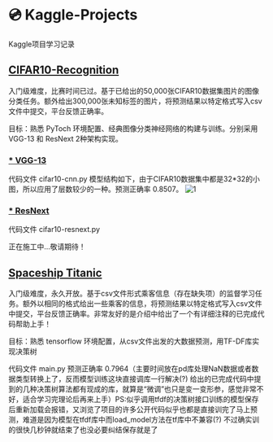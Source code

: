 # 💿 Kaggle-Projects 

Kaggle项目学习记录


##  [CIFAR10-Recognition](https://www.kaggle.com/competitions/cifar-10/overview)

入门级难度，比赛时间已过。基于已给出的50,000张CIFAR10数据集图片的图像分类任务。额外给出300,000张未知标签的图片，将预测结果以特定格式写入csv文件中提交，平台反馈正确率。

目标：熟悉 PyToch 环境配置、经典图像分类神经网络的构建与训练。分别采用 VGG-13 和 ResNext 2种架构实现。

### [* VGG-13](https://arxiv.org/abs/1409.1556)
代码文件 cifar10-cnn.py 模型结构如下，由于CIFAR10数据集中都是32*32的小图，所以应用了层数较少的一种。预测正确率 0.8507。
![1](https://github.com/user-attachments/assets/dd43cc5a-42a2-4e53-ba78-1cb76a277ee7)

### [* ResNext](https://ieeexplore.ieee.org/document/8100117)
代码文件 cifar10-resnext.py

正在施工中...敬请期待！


##  [Spaceship Titanic](https://www.kaggle.com/competitions/spaceship-titanic/overview)

入门级难度，永久开放。基于csv文件形式乘客信息（存在缺失项）的监督学习任务。额外以相同的格式给出一些乘客的信息，将预测结果以特定格式写入csv文件中提交，平台反馈正确率。非常友好的是介绍中给出了一个有详细注释的已完成代码帮助上手！

目标：熟悉 tensorflow 环境配置，从csv文件出发的大数据预测，用TF-DF库实现决策树

代码文件 main.py 预测正确率 0.7964（主要时间放在pd库处理NaN数据或者数据类型转换上了，反而模型训练这块直接调库一行解决(?) 给出的已完成代码中提到的几种决策树算法都有现成的库，就算是“微调”也只是变一变形参，感觉非常不好，适合学习完理论后再来上手）PS:似乎调用tfdf的决策树接口训练的模型保存后重新加载会报错，又浏览了项目的许多公开代码似乎也都是直接训完了马上预测，难道是因为模型在tfdf库中而load_model方法在tf库中不兼容(?) 不过确实训的很快几秒钟就结束了也没必要纠结保存就是了
